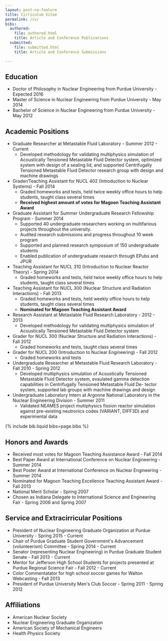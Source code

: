 ```yaml
---
layout: post-no-feature
title: Cirriculum Vitae
permalink: /cv/
bibs:
  authored:
    file: authored.html
    title: Article and Conference Publications
  submitted:
    file: submitted.html
    title: Article and Conference Submissions

---
```



## Education

- Doctor of Philosophy in Nuclear Engineering from Purdue University - Expected 2016
- Master of Science in Nuclear Engineering from Purdue University - May 2014
- Bachelor of Science in Nuclear Engineering from Purdue University - May 2012

## Academic Positions

- Graduate Researcher at Metastable Fluid Laboratory - Summer 2012 - Current
  -  Developed methodology for validating multiphysics simulation of Acoustically Tensioned Metastable Fluid Detector system, optimized system with design of a sealing lid, and supported Centrifugally Tensioned Metastable Fluid Detector research group with design and machine drawings
- Grader/Teaching Assistant for NUCL 402 (Introduction to Nuclear Systems) - Fall 2014
  - Graded homeworks and tests, held twice weekly office hours to help students, taught class several times
  - **Received highest amount of votes for Magoon Teaching Assistant Award**
- Graduate Assistant for Summer Undergraduate Research Fellowship Program - Summer 2014
  - Supported 40 undergraduate researchers working on multifarious projects throughout the university.
  - Audited research submissions and progress throughout 10 week program
  - Supported and planned research symposium of 150 undergraduate students
  - Enabled publication of undergraduate research through EPubs and JPUR
- Teaching Assistant for NUCL 310 (Introduction to Nuclear Reactor Theory) - Spring 2014
  - Graded homeworks and tests, held twice weekly office hours to help students, taught class several times
- Teaching Assistant for NUCL 300 (Nuclear Structure and Radiation Interactions) - Fall 2013
  - Graded homeworks and tests, held weekly office hours to help students, taught class several times
  - **Nominated for Magoon Teaching Assistant Award**
- Research Assistant at Metastable Fluid Research Laboratory - 2012 - 2013
  - Developed methodology for validating multiphysics simulation of Acoustically Tensioned Metastable Fluid Detector system
- Grader for NUCL 300 (Nuclear Structure and Radiation Interactions) - Fall 2012
  - Graded homeworks and tests, taught class several times
- Grader for NUCL 200 (Introduction to Nuclear Engineering) - Fall 2012
  - Graded homeworks and tests
- Undergraduate Researcher at Metastable Fluid Research Laboratory - Fall 2010 - Spring 2012
  - Developed multiphysics simulation of Acoustically Tensioned Metastable Fluid Detector system, evaulated gamma detection capabilities in Centrifugally Tensioned Metastable Fluid De- tector system, supported lab groups with machine drawings and design
- Undergraduate Laboratory Intern at Argonne National Laboratory in the Nuclear Engineering Division - Summer 2011
  - Validated NEAMES project multiphysics fission reactor simulation against pre-existing neutronics codes (VARIANT, DIFF3D) and experimental data

{% include bib.liquid bibs=page.bibs %}

## Honors and Awards

- Received most votes for Magoon Teaching Assistance Award - Fall 2014
- Best Paper Award at International Conference on Nuclear Engineering - Summer 2014
- Best Poster Award at International Conference on Nuclear Engineering - Summer 2014
- Nominated for Magoon Teaching Excellence Teaching Assistant Award - Fall 2013
- National Merit Scholar - Spring 2007
- Chosen as Indiana Delegate to International Science and Engineering Fair - Spring 2006 and Spring 2007

## Service and Extracirricular Positions

- President of Nuclear Engineering Graduate Organization at Purdue University - Spring 2015 - Current
- Chair of Purdue Graduate Student Government's Advancement (volunteerism) Committee - Spring 2014 - Current
- Senator (representing Nuclear Engineering) in Purdue Graduate Student Senate - Fall 2013 - Current
- Mentor for Jefferson High School Students for projects presented at Purdue Regional Science Fair - Fall 2012 - Current
- Color Commentatator for high school soccer games for Walton Webcasting - Fall 2013
- President of Purdue University Men's Club Soccer - Spring 2011 - Spring 2012

## Affiliations

- American Nuclear Society
- Nuclear Engineering Graduate Organization
- American Society of Mechanical Engineers
- Health Physics Society